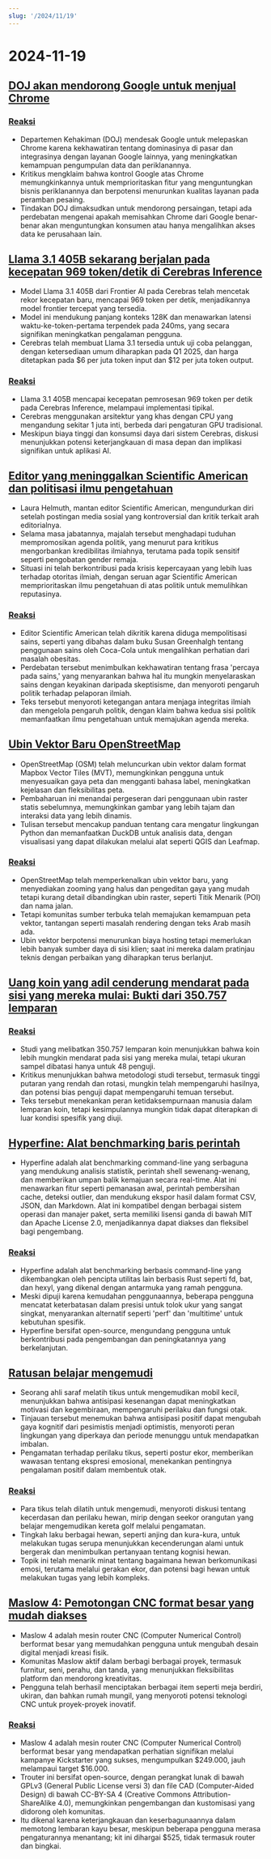 ```yaml
---
slug: '/2024/11/19'
---
```


# 2024-11-19

## [DOJ akan mendorong Google untuk menjual Chrome](https://www.bloomberg.com/news/articles/2024-11-18/doj-will-push-google-to-sell-off-chrome-to-break-search-monopoly)

### [Reaksi](https://news.ycombinator.com/item?id=42177767)

- Departemen Kehakiman (DOJ) mendesak Google untuk melepaskan Chrome karena kekhawatiran tentang dominasinya di pasar dan integrasinya dengan layanan Google lainnya, yang meningkatkan kemampuan pengumpulan data dan periklanannya.
- Kritikus mengklaim bahwa kontrol Google atas Chrome memungkinkannya untuk memprioritaskan fitur yang menguntungkan bisnis periklanannya dan berpotensi menurunkan kualitas layanan pada peramban pesaing.
- Tindakan DOJ dimaksudkan untuk mendorong persaingan, tetapi ada perdebatan mengenai apakah memisahkan Chrome dari Google benar-benar akan menguntungkan konsumen atau hanya mengalihkan akses data ke perusahaan lain.

## [Llama 3.1 405B sekarang berjalan pada kecepatan 969 token/detik di Cerebras Inference](https://cerebras.ai/blog/llama-405b-inference)

- Model Llama 3.1 405B dari Frontier AI pada Cerebras telah mencetak rekor kecepatan baru, mencapai 969 token per detik, menjadikannya model frontier tercepat yang tersedia.
- Model ini mendukung panjang konteks 128K dan menawarkan latensi waktu-ke-token-pertama terpendek pada 240ms, yang secara signifikan meningkatkan pengalaman pengguna.
- Cerebras telah membuat Llama 3.1 tersedia untuk uji coba pelanggan, dengan ketersediaan umum diharapkan pada Q1 2025, dan harga ditetapkan pada $6 per juta token input dan $12 per juta token output.

### [Reaksi](https://news.ycombinator.com/item?id=42178761)

- Llama 3.1 405B mencapai kecepatan pemrosesan 969 token per detik pada Cerebras Inference, melampaui implementasi tipikal.
- Cerebras menggunakan arsitektur yang khas dengan CPU yang mengandung sekitar 1 juta inti, berbeda dari pengaturan GPU tradisional.
- Meskipun biaya tinggi dan konsumsi daya dari sistem Cerebras, diskusi menunjukkan potensi keterjangkauan di masa depan dan implikasi signifikan untuk aplikasi AI.

## [Editor yang meninggalkan Scientific American dan politisasi ilmu pengetahuan](https://reason.com/2024/11/18/how-scientific-americans-departing-editor-helped-degrade-science/)

- Laura Helmuth, mantan editor Scientific American, mengundurkan diri setelah postingan media sosial yang kontroversial dan kritik terkait arah editorialnya.
- Selama masa jabatannya, majalah tersebut menghadapi tuduhan mempromosikan agenda politik, yang menurut para kritikus mengorbankan kredibilitas ilmiahnya, terutama pada topik sensitif seperti pengobatan gender remaja.
- Situasi ini telah berkontribusi pada krisis kepercayaan yang lebih luas terhadap otoritas ilmiah, dengan seruan agar Scientific American memprioritaskan ilmu pengetahuan di atas politik untuk memulihkan reputasinya.

### [Reaksi](https://news.ycombinator.com/item?id=42177619)

- Editor Scientific American telah dikritik karena diduga mempolitisasi sains, seperti yang dibahas dalam buku Susan Greenhalgh tentang penggunaan sains oleh Coca-Cola untuk mengalihkan perhatian dari masalah obesitas.
- Perdebatan tersebut menimbulkan kekhawatiran tentang frasa 'percaya pada sains,' yang menyarankan bahwa hal itu mungkin menyelaraskan sains dengan keyakinan daripada skeptisisme, dan menyoroti pengaruh politik terhadap pelaporan ilmiah.
- Teks tersebut menyoroti ketegangan antara menjaga integritas ilmiah dan mengelola pengaruh politik, dengan klaim bahwa kedua sisi politik memanfaatkan ilmu pengetahuan untuk memajukan agenda mereka.

## [Ubin Vektor Baru OpenStreetMap](https://tech.marksblogg.com/osm-mvt-vector-tiles.html)

- OpenStreetMap (OSM) telah meluncurkan ubin vektor dalam format Mapbox Vector Tiles (MVT), memungkinkan pengguna untuk menyesuaikan gaya peta dan mengganti bahasa label, meningkatkan kejelasan dan fleksibilitas peta.
- Pembaharuan ini menandai pergeseran dari penggunaan ubin raster statis sebelumnya, memungkinkan gambar yang lebih tajam dan interaksi data yang lebih dinamis.
- Tulisan tersebut mencakup panduan tentang cara mengatur lingkungan Python dan memanfaatkan DuckDB untuk analisis data, dengan visualisasi yang dapat dilakukan melalui alat seperti QGIS dan Leafmap.

### [Reaksi](https://news.ycombinator.com/item?id=42182519)

- OpenStreetMap telah memperkenalkan ubin vektor baru, yang menyediakan zooming yang halus dan pengeditan gaya yang mudah tetapi kurang detail dibandingkan ubin raster, seperti Titik Menarik (POI) dan nama jalan.
- Tetapi komunitas sumber terbuka telah memajukan kemampuan peta vektor, tantangan seperti masalah rendering dengan teks Arab masih ada.
- Ubin vektor berpotensi menurunkan biaya hosting tetapi memerlukan lebih banyak sumber daya di sisi klien; saat ini mereka dalam pratinjau teknis dengan perbaikan yang diharapkan terus berlanjut.

## [Uang koin yang adil cenderung mendarat pada sisi yang mereka mulai: Bukti dari 350.757 lemparan](https://www.researchgate.net/publication/374700857_Fair_coins_tend_to_land_on_the_same_side_they_started_Evidence_from_350757_flips)

### [Reaksi](https://news.ycombinator.com/item?id=42181345)

- Studi yang melibatkan 350.757 lemparan koin menunjukkan bahwa koin lebih mungkin mendarat pada sisi yang mereka mulai, tetapi ukuran sampel dibatasi hanya untuk 48 penguji.
- Kritikus menunjukkan bahwa metodologi studi tersebut, termasuk tinggi putaran yang rendah dan rotasi, mungkin telah mempengaruhi hasilnya, dan potensi bias penguji dapat mempengaruhi temuan tersebut.
- Teks tersebut menekankan peran ketidaksempurnaan manusia dalam lemparan koin, tetapi kesimpulannya mungkin tidak dapat diterapkan di luar kondisi spesifik yang diuji.

## [Hyperfine: Alat benchmarking baris perintah](https://github.com/sharkdp/hyperfine)

- Hyperfine adalah alat benchmarking command-line yang serbaguna yang mendukung analisis statistik, perintah shell sewenang-wenang, dan memberikan umpan balik kemajuan secara real-time. Alat ini menawarkan fitur seperti pemanasan awal, perintah pembersihan cache, deteksi outlier, dan mendukung ekspor hasil dalam format CSV, JSON, dan Markdown. Alat ini kompatibel dengan berbagai sistem operasi dan manajer paket, serta memiliki lisensi ganda di bawah MIT dan Apache License 2.0, menjadikannya dapat diakses dan fleksibel bagi pengembang.

### [Reaksi](https://news.ycombinator.com/item?id=42177462)

- Hyperfine adalah alat benchmarking berbasis command-line yang dikembangkan oleh pencipta utilitas lain berbasis Rust seperti fd, bat, dan hexyl, yang dikenal dengan antarmuka yang ramah pengguna.
- Meski dipuji karena kemudahan penggunaannya, beberapa pengguna mencatat keterbatasan dalam presisi untuk tolok ukur yang sangat singkat, menyarankan alternatif seperti 'perf' dan 'multitime' untuk kebutuhan spesifik.
- Hyperfine bersifat open-source, mengundang pengguna untuk berkontribusi pada pengembangan dan peningkatannya yang berkelanjutan.

## [Ratusan belajar mengemudi](https://theconversation.com/im-a-neuroscientist-who-taught-rats-to-drive-their-joy-suggests-how-anticipating-fun-can-enrich-human-life-239029)

- Seorang ahli saraf melatih tikus untuk mengemudikan mobil kecil, menunjukkan bahwa antisipasi kesenangan dapat meningkatkan motivasi dan kegembiraan, mempengaruhi perilaku dan fungsi otak.
- Tinjauan tersebut menemukan bahwa antisipasi positif dapat mengubah gaya kognitif dari pesimistis menjadi optimistis, menyoroti peran lingkungan yang diperkaya dan periode menunggu untuk mendapatkan imbalan.
- Pengamatan terhadap perilaku tikus, seperti postur ekor, memberikan wawasan tentang ekspresi emosional, menekankan pentingnya pengalaman positif dalam membentuk otak.

### [Reaksi](https://news.ycombinator.com/item?id=42179774)

- Para tikus telah dilatih untuk mengemudi, menyoroti diskusi tentang kecerdasan dan perilaku hewan, mirip dengan seekor orangutan yang belajar mengemudikan kereta golf melalui pengamatan.
- Tingkah laku berbagai hewan, seperti anjing dan kura-kura, untuk melakukan tugas serupa menunjukkan kecenderungan alami untuk bergerak dan menimbulkan pertanyaan tentang kognisi hewan.
- Topik ini telah menarik minat tentang bagaimana hewan berkomunikasi emosi, terutama melalui gerakan ekor, dan potensi bagi hewan untuk melakukan tugas yang lebih kompleks.

## [Maslow 4: Pemotongan CNC format besar yang mudah diakses](https://www.maslowcnc.com)

- Maslow 4 adalah mesin router CNC (Computer Numerical Control) berformat besar yang memudahkan pengguna untuk mengubah desain digital menjadi kreasi fisik.
- Komunitas Maslow aktif dalam berbagi berbagai proyek, termasuk furnitur, seni, perahu, dan tanda, yang menunjukkan fleksibilitas platform dan mendorong kreativitas.
- Pengguna telah berhasil menciptakan berbagai item seperti meja berdiri, ukiran, dan bahkan rumah mungil, yang menyoroti potensi teknologi CNC untuk proyek-proyek inovatif.

### [Reaksi](https://news.ycombinator.com/item?id=42179467)

- Maslow 4 adalah mesin router CNC (Computer Numerical Control) berformat besar yang mendapatkan perhatian signifikan melalui kampanye Kickstarter yang sukses, mengumpulkan $249.000, jauh melampaui target $16.000.
- Trouter ini bersifat open-source, dengan perangkat lunak di bawah GPLv3 (General Public License versi 3) dan file CAD (Computer-Aided Design) di bawah CC-BY-SA 4 (Creative Commons Attribution-ShareAlike 4.0), memungkinkan pengembangan dan kustomisasi yang didorong oleh komunitas.
- Itu dikenal karena keterjangkauan dan keserbagunaannya dalam memotong lembaran kayu besar, meskipun beberapa pengguna merasa pengaturannya menantang; kit ini dihargai $525, tidak termasuk router dan bingkai.

<head>
  <meta property="og:title" content="DOJ akan mendorong Google untuk menjual Chrome" />
  <meta property="og:type" content="website" />
  <meta property="og:image" content="https://og.cho.sh/api/og/?title=DOJ%20akan%20mendorong%20Google%20untuk%20menjual%20Chrome&subheading=Selasa%2C%2019%20November%202024%3A%20Ringkasan%20Berita%20Peretas" />
</head>
